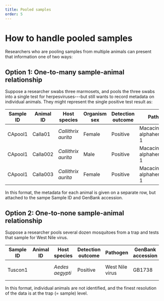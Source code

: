 ```yaml
---
title: Pooled samples
order: 5
---
```


# How to handle pooled samples

Researchers who are pooling samples from multiple animals can present that information one of two ways:

## Option 1: One-to-many sample-animal relationship

Suppose a researcher swabs three marmosets, and pools the three swabs into a single test for herpesviruses---but still wants to record metadata on individual animals. They might represent the single positive test result as:

Sample ID | Animal ID | Host species  | Organism sex | Detection outcome | Pathogen  | GenBank accession |
| ---------- |  ----------| ---------- |  ---------- | ---------- | ---------- | ---------- |  
| CApool1 | Calla01 | _Callithrix aurita_ | Female | Positive | Macacine alphaherpesvirus 1 | GB8675309 |
| CApool1 | Calla002 | _Callithrix aurita_ | Male |  Positive | Macacine alphaherpesvirus 1 | GB8675309 |
| CApool1 | Calla003 | _Callithrix aurita_ | Female |  Positive | Macacine alphaherpesvirus 1 | GB8675309 |

In this format, the metadata for each animal is given on a separate row, but attached to the sampe Sample ID and GenBank accession. 

## Option 2: One-to-none sample-animal relationship

Suppose a researcher pools several dozen mosquitoes from a trap and tests that sample for West Nile virus. 

Sample ID | Animal ID | Host species  | Detection outcome | Pathogen  | GenBank accession | Detection comments |
| ---------- |  ----------| ---------- |  ---------- | ---------- | ---------- | ---------- |  
| Tuscon1 |     | _Aedes aegypti_ | Positive | West Nile virus | GB1738 | Pooled mosquito traps |  

In this format, individual animals are not identified, and the finest resolution of the data is at the trap (= sample) level.